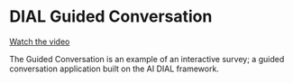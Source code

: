 # DIAL Guided Conversation

[Watch the video](https://youtu.be/1XT4NDh1xnc)

The Guided Conversation is an example of an interactive survey; a guided conversation application built on the AI DIAL framework.
